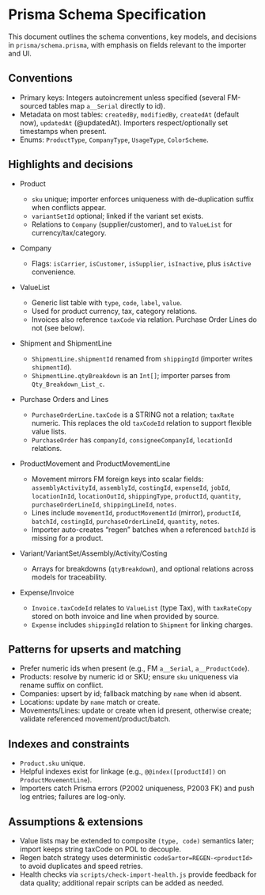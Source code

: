 # Prisma Schema Specification

This document outlines the schema conventions, key models, and decisions in `prisma/schema.prisma`, with emphasis on fields relevant to the importer and UI.

## Conventions

- Primary keys: Integers autoincrement unless specified (several FM-sourced tables map `a__Serial` directly to id).
- Metadata on most tables: `createdBy`, `modifiedBy`, `createdAt` (default now), `updatedAt` (@updatedAt). Importers respect/optionally set timestamps when present.
- Enums: `ProductType`, `CompanyType`, `UsageType`, `ColorScheme`.

## Highlights and decisions

- Product

  - `sku` unique; importer enforces uniqueness with de-duplication suffix when conflicts appear.
  - `variantSetId` optional; linked if the variant set exists.
  - Relations to `Company` (supplier/customer), and to `ValueList` for currency/tax/category.

- Company

  - Flags: `isCarrier`, `isCustomer`, `isSupplier`, `isInactive`, plus `isActive` convenience.

- ValueList

  - Generic list table with `type`, `code`, `label`, `value`.
  - Used for product currency, tax, category relations.
  - Invoices also reference `taxCode` via relation. Purchase Order Lines do not (see below).

- Shipment and ShipmentLine

  - `ShipmentLine.shipmentId` renamed from `shippingId` (importer writes `shipmentId`).
  - `ShipmentLine.qtyBreakdown` is an `Int[]`; importer parses from `Qty_Breakdown_List_c`.

- Purchase Orders and Lines

  - `PurchaseOrderLine.taxCode` is a STRING not a relation; `taxRate` numeric. This replaces the old `taxCodeId` relation to support flexible value lists.
  - `PurchaseOrder` has `companyId`, `consigneeCompanyId`, `locationId` relations.

- ProductMovement and ProductMovementLine

  - Movement mirrors FM foreign keys into scalar fields: `assemblyActivityId`, `assemblyId`, `costingId`, `expenseId`, `jobId`, `locationInId`, `locationOutId`, `shippingType`, `productId`, `quantity`, `purchaseOrderLineId`, `shippingLineId`, `notes`.
  - Lines include `movementId`, `productMovementId` (mirror), `productId`, `batchId`, `costingId`, `purchaseOrderLineId`, `quantity`, `notes`.
  - Importer auto-creates “regen” batches when a referenced `batchId` is missing for a product.

- Variant/VariantSet/Assembly/Activity/Costing

  - Arrays for breakdowns (`qtyBreakdown`), and optional relations across models for traceability.

- Expense/Invoice
  - `Invoice.taxCodeId` relates to `ValueList` (type Tax), with `taxRateCopy` stored on both invoice and line when provided by source.
  - `Expense` includes `shippingId` relation to `Shipment` for linking charges.

## Patterns for upserts and matching

- Prefer numeric ids when present (e.g., FM `a__Serial`, `a__ProductCode`).
- Products: resolve by numeric id or SKU; ensure `sku` uniqueness via rename suffix on conflict.
- Companies: upsert by id; fallback matching by `name` when id absent.
- Locations: update by `name` match or create.
- Movements/Lines: update or create when id present, otherwise create; validate referenced movement/product/batch.

## Indexes and constraints

- `Product.sku` unique.
- Helpful indexes exist for linkage (e.g., `@@index([productId])` on `ProductMovementLine`).
- Importers catch Prisma errors (P2002 uniqueness, P2003 FK) and push log entries; failures are log-only.

## Assumptions & extensions

- Value lists may be extended to composite `(type, code)` semantics later; import keeps string taxCode on POL to decouple.
- Regen batch strategy uses deterministic `codeSartor=REGEN-<productId>` to avoid duplicates and speed retries.
- Health checks via `scripts/check-import-health.js` provide feedback for data quality; additional repair scripts can be added as needed.
